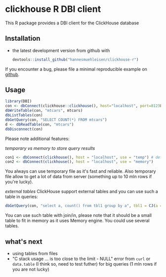 # clickhouse R DBI client

This R package provides a DBI client for the ClickHouse database

## Installation

* the latest development version from github with

    ```R
    devtools::install_github("hannesmuehleisen/clickhouse-r")
    ```

If you encounter a bug, please file a minimal reproducible example on [github](https://github.com/hannesmuehleisen/clickhouse-r/issues).

## Usage

```R
library(DBI)
con <- dbConnect(clickhouse::clickhouse(), host="localhost", port=8123L, user="default", password="")
dbWriteTable(con, "mtcars", mtcars)
dbListTables(con)
dbGetQuery(con, "SELECT COUNT(*) FROM mtcars")
d <- dbReadTable(con, "mtcars")
dbDisconnect(con)
```

Please note additional features:

*temporary vs memory to store query results*
```R
con1 <- dbConnect(clickhouse(), host = "localhost", use = "temp") # default
con2 <- dbConnect(clickhouse(), host = "localhost", use = "memory")
```
You always can use temporary file as it's fast and reliable. Also temporary file allow
to get a lot of data from server (something up to 10 mln rows if you're lucky). 

*external tables*
ClickHouse support external tables and you can use such a table in queries:
```R
dbGetQuery(con, "select a, count() from tbl1 group by a", tbl1 = CJ(a = 1:3, b = 1:2))
```
You can use such table with join/in, please note that it should be a small table to fit in memory as it uses Memory engine. You could use several tables.

## what's next
* using tables from files
* "C stack usage  ... is too close to the limit - NULL" error from `curl` or `data.table` (I think so, need to test futher) for big queries (1 mln rows if you are not lucky)
